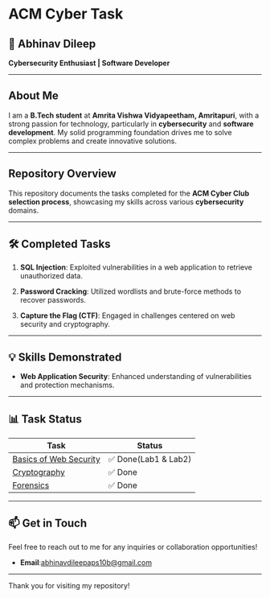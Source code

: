# ACM Cyber Task

## 👤 Abhinav Dileep

**Cybersecurity Enthusiast | Software Developer**

---

## About Me

I am a **B.Tech student** at **Amrita Vishwa Vidyapeetham, Amritapuri**, with a strong passion for technology, particularly in **cybersecurity** and **software development**. My solid programming foundation drives me to solve complex problems and create innovative solutions.

---

## Repository Overview

This repository documents the tasks completed for the **ACM Cyber Club selection process**, showcasing my skills across various **cybersecurity** domains.

---

## 🛠️ Completed Tasks

1. **SQL Injection**: Exploited vulnerabilities in a web application to retrieve unauthorized data.
   
2. **Password Cracking**: Utilized wordlists and brute-force methods to recover passwords.

3. **Capture the Flag (CTF)**: Engaged in challenges centered on web security and cryptography.

---

## 💡 Skills Demonstrated

- **Web Application Security**: Enhanced understanding of vulnerabilities and protection mechanisms.

---

## 📊 Task Status

|       Task             |   Status           |
|------------------------|--------------------|
| [Basics of Web Security](https://github.com/Abhinavd2004/ACM-Cyber-Tasks/tree/main/Basics%20of%20Web%20security) |✅ Done(Lab1 & Lab2)|
| [Cryptography](https://github.com/Abhinavd2004/ACM-Cyber-Tasks/tree/main/Cryptography)| ✅ Done            |
| [Forensics](https://github.com/Abhinavd2004/ACM-Cyber-Tasks/tree/main/Forensics)|✅ Done             |

---

## 📫 Get in Touch

Feel free to reach out to me for any inquiries or collaboration opportunities!

- **Email**:abhinavdileepaps10b@gmail.com
---

Thank you for visiting my repository!

